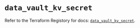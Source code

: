 # `data_vault_kv_secret`

Refer to the Terraform Registory for docs: [`data_vault_kv_secret`](https://registry.terraform.io/providers/hashicorp/vault/3.21.0/docs/data-sources/kv_secret).
